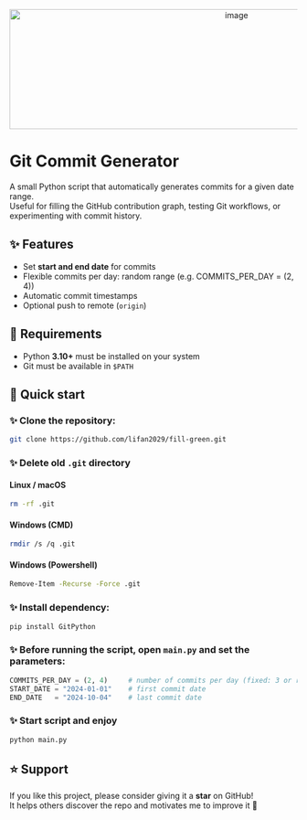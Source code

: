<p align="center">
  <img width="779" height="210" alt="image" src="https://github.com/user-attachments/assets/c35274e7-cf30-4462-b0ac-6ac08ead329a" />
</p>

# Git Commit Generator

A small Python script that automatically generates commits for a given date range.  
Useful for filling the GitHub contribution graph, testing Git workflows, or experimenting with commit history.  

## ✨ Features
- Set **start and end date** for commits
- Flexible commits per day: random range (e.g. COMMITS_PER_DAY = (2, 4))
- Automatic commit timestamps
- Optional push to remote (`origin`)

## 🔧 Requirements
- Python **3.10+** must be installed on your system
- Git must be available in `$PATH`

## 🚀 Quick start

### ✨ Clone the repository:

```bash
git clone https://github.com/lifan2029/fill-green.git
```

### ✨ Delete old `.git` directory

#### Linux / macOS
```bash
rm -rf .git
```

#### Windows (CMD)
```bash
rmdir /s /q .git
```

#### Windows (Powershell)
```bash
Remove-Item -Recurse -Force .git
```

### ✨ Install dependency:

```bash
pip install GitPython
```

### ✨ Before running the script, open `main.py` and set the parameters:

```python
COMMITS_PER_DAY = (2, 4)     # number of commits per day (fixed: 3 or range: (2, 4))
START_DATE = "2024-01-01"    # first commit date
END_DATE   = "2024-10-04"    # last commit date
```

### ✨ Start script and enjoy
```bash
python main.py
```

## ⭐ Support

If you like this project, please consider giving it a **star** on GitHub!  
It helps others discover the repo and motivates me to improve it 🚀
